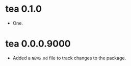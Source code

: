 <!-- NEWS.md is maintained by https://cynkra.github.io/fledge/, do not edit -->

# tea 0.1.0

- One.


# tea 0.0.0.9000

- Added a `NEWS.md` file to track changes to the package.

